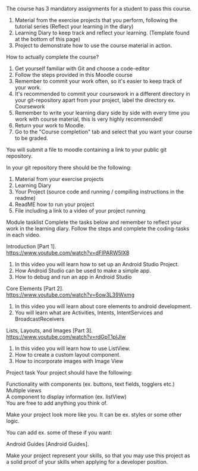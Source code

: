 The course has 3 mandatory assignments for a student to pass this course.  
  1. Material from the exercise projects that you perform, following the tutorial series (Reflect your learning in the diary) 
  2. Learning Diary to keep track and reflect your learning. (Template found at the bottom of this page) 
  3. Project to demonstrate how to use the course material in action.

How to actually complete the course?  
  1. Get yourself familiar with Git and choose a code-editor 
  2. Follow the steps provided in this Moodle course
  3. Remember to commit your work often, so it's easier to keep track of your work. 
  4. It's recommended to commit your coursework in a different directory in your git-repository apart from your project, label the directory ex. Coursework  
  5. Remember to write your learning diary side by side with every time you work with course material, this is very highly recommended!  
  6. Return your work to Moodle.  
  7. Go to the "Course completion" tab and select that you want your course to be graded.

You will submit a file to moodle containing a link to your public git repository.  

In your git repository there should be the following:  
  1. Material from your exercise projects 
  2. Learning Diary
  3. Your Project (source code and running / compiling instructions in the readme) 
  4. ReadME how to run your project 
  5. File including a link to a video of your project running


Module tasklist Complete the tasks below and remember to reflect your work in the learning diary. Follow the steps and complete the coding-tasks in each video.

Introduction [Part 1].  
https://www.youtube.com/watch?v=dFlPARW5IX8  
  1. In this video you will learn how to set up an Android Studio Project. 
  2. How Android Studio can be used to make a simple app. 
  3. How to debug and run an app in Android Studio

Core Elements [Part 2].  
https://www.youtube.com/watch?v=6ow3L39Wxmg  
  1. In this video you will learn about core elements to android development.  
  2. You will learn what are Activities, Intents, IntentServices and BroadcastReceivers

Lists, Layouts, and Images [Part 3].  
https://www.youtube.com/watch?v=rdGpT1pIJlw  
  1. In this video you will learn how to use ListView.  
  2. How to create a custom layout component.  
  3. How to incorporate images with Image View 

  
Project task Your project should have the following:  

  Functionality with components (ex. buttons, text fields, togglers etc.)  
  Multiple views  
  A component to display information (ex. listView)  
  You are free to add anything you think of.  

Make your project look more like you. It can be ex. styles or some other logic.

You can add ex. some of these if you want:


Android Guides [Android Guides].

Make your project represent your skills, so that you may use this project as a solid proof of your skills when applying for a developer position.
